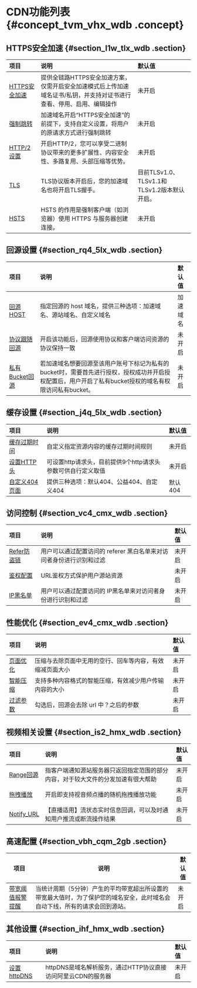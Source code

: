 # CDN功能列表 {#concept_tvm_vhx_wdb .concept}

## HTTPS安全加速 {#section_l1w_tlx_wdb .section}

|项目|说明|默认值|
|:-|:-|:--|
|[HTTPS安全加速](intl.zh-CN/用户指南/域名管理/HTTPS安全加速/HTTPS安全加速设置.md#)|提供全链路HTTPS安全加速方案，仅需开启安全加速模式后上传加速域名证书/私钥，并支持对证书进行查看、停用、启用、编辑操作|未开启|
|[强制跳转](intl.zh-CN/用户指南/域名管理/HTTPS安全加速/强制跳转.md#)|加速域名开启“HTTPS安全加速”的前提下，支持自定义设置，将用户的原请求方式进行强制跳转|未开启|
|[HTTP/2设置](intl.zh-CN/用户指南/域名管理/HTTPS安全加速/HTTP__2.md#)|开启HTTP/2，您可以享受二进制协议带来的更多扩展性、内容安全性、多路复用、头部压缩等优势。|未开启|
|[TLS](intl.zh-CN/用户指南/域名管理/HTTPS安全加速/TLS.md#)|TLS协议版本开启后，您的加速域名也将开启TLS握手。|目前TLSv1.0、TLSv1.1和TLSv1.2版本默认开启。|
|[HSTS](intl.zh-CN/用户指南/域名管理/HTTPS安全加速/HSTS.md#)|HSTS 的作用是强制客户端（如浏览器）使用 HTTPS 与服务器创建连接。|未开启|

## 回源设置 {#section_rq4_5lx_wdb .section}

|项目|说明|默认值|
|:-|:-|:--|
|[回源HOST](intl.zh-CN/用户指南/域名管理/内容回源设置/回源HOST.md#)|指定回源的 host 域名，提供三种选项：加速域名、源站域名、自定义域名|加速域名|
|[协议跟随回源](intl.zh-CN/用户指南/域名管理/内容回源设置/协议跟随回源.md#)|开启该功能后，回源使用协议和客户端访问资源的协议保持一致|未开启|
|[私有Bucket回源](intl.zh-CN/用户指南/域名管理/内容回源设置/私有bucket回源授权.md#)|若加速域名想要回源至该用户账号下标记为私有的bucket时，需要首先进行授权，授权成功并开启授权配置后，用户开启了私有bucket授权的域名有权限访问私有bucket。|未开启|

## 缓存设置 {#section_j4q_5lx_wdb .section}

|项目|说明|默认值|
|:-|:-|:--|
|[缓存过期时间](intl.zh-CN/用户指南/域名管理/节点缓存设置/缓存配置.md#)|自定义指定资源内容的缓存过期时间规则|未开启|
|[设置HTTP头](intl.zh-CN/用户指南/域名管理/节点缓存设置/设置HTTP响应头.md#)|可设置http请求头，目前提供9个http请求头参数可供自行定义取值|未开启|
|[自定义404页面](intl.zh-CN/用户指南/域名管理/节点缓存设置/自定义错误页面.md#)|提供三种选项：默认404、公益404、自定义404|默认404|

## 访问控制 {#section_vc4_cmx_wdb .section}

|项目|说明|默认值|
|:-|:-|:--|
|[Refer防盗链](intl.zh-CN/用户指南/域名管理/访问控制设置/防盗链.md#)|用户可以通过配置访问的 referer 黑白名单来对访问者身份进行识别和过滤|未开启|
|[鉴权配置](intl.zh-CN/用户指南/域名管理/访问控制设置/鉴权配置.md#)|URL鉴权方式保护用户源站资源|未开启|
|[IP黑名单](intl.zh-CN/用户指南/域名管理/访问控制设置/IP黑名单和白名单.md#)|用户可以通过配置访问的 IP黑名单来对访问者身份进行识别和过滤|未开启|

## 性能优化 {#section_ev4_cmx_wdb .section}

|项目|说明|默认值|
|:-|:-|:--|
|[页面优化](intl.zh-CN/用户指南/域名管理/性能优化设置/页面优化.md#)|压缩与去除页面中无用的空行、回车等内容，有效缩减页面大小|未开启|
|[智能压缩](intl.zh-CN/用户指南/域名管理/性能优化设置/智能压缩.md#)|支持多种内容格式的智能压缩，有效减少用户传输内容的大小|未开启|
|[过滤参数](intl.zh-CN/用户指南/域名管理/性能优化设置/过滤参数.md#)|勾选后，回源会去除 url 中？之后的参数|未开启|

## 视频相关设置 {#section_is2_hmx_wdb .section}

|项目|说明|默认值|
|:-|:-|:--|
|[Range回源](intl.zh-CN/用户指南/域名管理/视频相关配置/Range回源.md#)|指客户端通知源站服务器只返回指定范围的部分内容，对于较大文件的分发加速有很大帮助|未开启|
|[拖拽播放](intl.zh-CN/用户指南/域名管理/视频相关配置/拖拽播放.md#)|开启即支持视音频点播的随机拖拽播放功能|未开启|
|[Notify\_URL](intl.zh-CN/用户指南/域名管理/视频相关配置/Notify_URL设置.md#)|【直播适用】流状态实时信息回调，可以及时通知用户推流或断流操作结果|未开启|

## 高速配置 {#section_vbh_cqm_2gb .section}

|项目|说明|默认值|
|--|--|---|
|[带宽阈值报警提醒](intl.zh-CN/用户指南/域名管理/高级设置/带宽封顶.md#)|当统计周期（5分钟）产生的平均带宽超出所设置的带宽最大值时，为了保护您的域名安全，此时域名会自动下线，所有的请求会回到源站。|未开启|

## 其他设置 {#section_ihf_hmx_wdb .section}

|项目|说明|默认值|
|:-|:-|:--|
|[设置httpDNS](intl.zh-CN/用户指南/设置httpDNS.md#)|httpDNS是域名解析服务，通过HTTP协议直接访问阿里云CDN的服务器|未开启|

